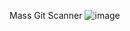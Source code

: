 Mass Git Scanner
![image](https://github.com/zycoder0day/mass-git-scanner/assets/31403046/5944ad48-c88d-4fa7-b1d3-873e6e7f986c)

